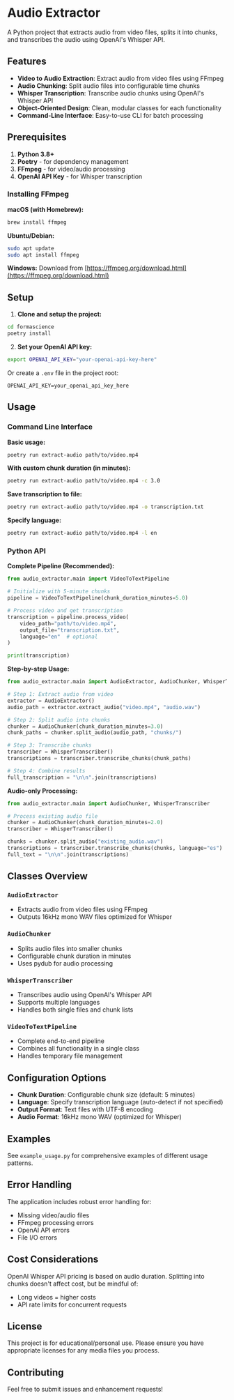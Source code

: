 # Audio Extractor

A Python project that extracts audio from video files, splits it into chunks, and transcribes the audio using OpenAI's Whisper API.

## Features

- **Video to Audio Extraction**: Extract audio from video files using FFmpeg
- **Audio Chunking**: Split audio files into configurable time chunks
- **Whisper Transcription**: Transcribe audio chunks using OpenAI's Whisper API
- **Object-Oriented Design**: Clean, modular classes for each functionality
- **Command-Line Interface**: Easy-to-use CLI for batch processing

## Prerequisites

1. **Python 3.8+**
2. **Poetry** - for dependency management
3. **FFmpeg** - for video/audio processing
4. **OpenAI API Key** - for Whisper transcription

### Installing FFmpeg

**macOS (with Homebrew):**
```bash
brew install ffmpeg
```

**Ubuntu/Debian:**
```bash
sudo apt update
sudo apt install ffmpeg
```

**Windows:**
Download from [https://ffmpeg.org/download.html](https://ffmpeg.org/download.html)

## Setup

1. **Clone and setup the project:**
```bash
cd formascience
poetry install
```

2. **Set your OpenAI API key:**
```bash
export OPENAI_API_KEY="your-openai-api-key-here"
```

Or create a `.env` file in the project root:
```
OPENAI_API_KEY=your_openai_api_key_here
```

## Usage

### Command Line Interface

**Basic usage:**
```bash
poetry run extract-audio path/to/video.mp4
```

**With custom chunk duration (in minutes):**
```bash
poetry run extract-audio path/to/video.mp4 -c 3.0
```

**Save transcription to file:**
```bash
poetry run extract-audio path/to/video.mp4 -o transcription.txt
```

**Specify language:**
```bash
poetry run extract-audio path/to/video.mp4 -l en
```

### Python API

**Complete Pipeline (Recommended):**
```python
from audio_extractor.main import VideoToTextPipeline

# Initialize with 5-minute chunks
pipeline = VideoToTextPipeline(chunk_duration_minutes=5.0)

# Process video and get transcription
transcription = pipeline.process_video(
    video_path="path/to/video.mp4",
    output_file="transcription.txt",
    language="en"  # optional
)

print(transcription)
```

**Step-by-step Usage:**
```python
from audio_extractor.main import AudioExtractor, AudioChunker, WhisperTranscriber

# Step 1: Extract audio from video
extractor = AudioExtractor()
audio_path = extractor.extract_audio("video.mp4", "audio.wav")

# Step 2: Split audio into chunks
chunker = AudioChunker(chunk_duration_minutes=3.0)
chunk_paths = chunker.split_audio(audio_path, "chunks/")

# Step 3: Transcribe chunks
transcriber = WhisperTranscriber()
transcriptions = transcriber.transcribe_chunks(chunk_paths)

# Step 4: Combine results
full_transcription = "\n\n".join(transcriptions)
```

**Audio-only Processing:**
```python
from audio_extractor.main import AudioChunker, WhisperTranscriber

# Process existing audio file
chunker = AudioChunker(chunk_duration_minutes=2.0)
transcriber = WhisperTranscriber()

chunks = chunker.split_audio("existing_audio.wav")
transcriptions = transcriber.transcribe_chunks(chunks, language="es")
full_text = "\n\n".join(transcriptions)
```

## Classes Overview

### `AudioExtractor`
- Extracts audio from video files using FFmpeg
- Outputs 16kHz mono WAV files optimized for Whisper

### `AudioChunker`
- Splits audio files into smaller chunks
- Configurable chunk duration in minutes
- Uses pydub for audio processing

### `WhisperTranscriber`
- Transcribes audio using OpenAI's Whisper API
- Supports multiple languages
- Handles both single files and chunk lists

### `VideoToTextPipeline`
- Complete end-to-end pipeline
- Combines all functionality in a single class
- Handles temporary file management

## Configuration Options

- **Chunk Duration**: Configurable chunk size (default: 5 minutes)
- **Language**: Specify transcription language (auto-detect if not specified)
- **Output Format**: Text files with UTF-8 encoding
- **Audio Format**: 16kHz mono WAV (optimized for Whisper)

## Examples

See `example_usage.py` for comprehensive examples of different usage patterns.

## Error Handling

The application includes robust error handling for:
- Missing video/audio files
- FFmpeg processing errors
- OpenAI API errors
- File I/O errors

## Cost Considerations

OpenAI Whisper API pricing is based on audio duration. Splitting into chunks doesn't affect cost, but be mindful of:
- Long videos = higher costs
- API rate limits for concurrent requests

## License

This project is for educational/personal use. Please ensure you have appropriate licenses for any media files you process.

## Contributing

Feel free to submit issues and enhancement requests! 